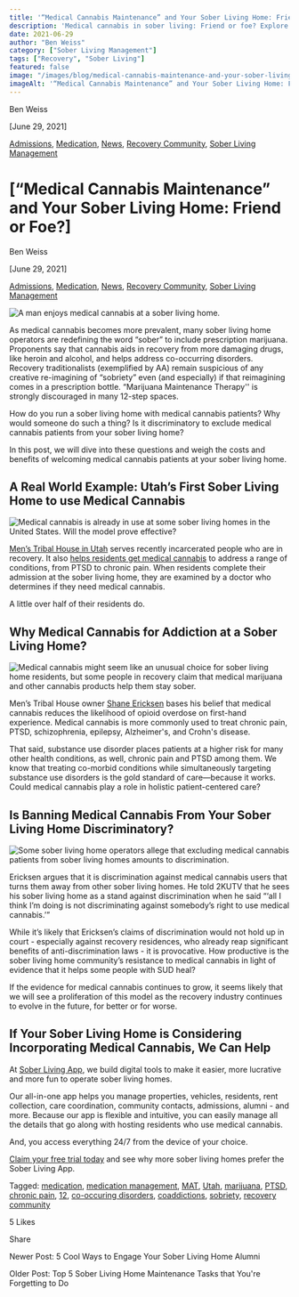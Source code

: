 ```yaml
---
title: '“Medical Cannabis Maintenance” and Your Sober Living Home: Friend or Foe?'
description: 'Medical cannabis in sober living: Friend or foe? Explore the debate, pros & cons for recovery homes, and if it aligns with true sobriety. Read more.'
date: 2021-06-29
author: "Ben Weiss"
category: ["Sober Living Management"]
tags: ["Recovery", "Sober Living"]
featured: false
image: "/images/blog/medical-cannabis-maintenance-and-your-sober-living-home-friend-or-foe/Screen_Shot_2021-06-29_at_9.25.27_AM.png"
imageAlt: '“Medical Cannabis Maintenance” and Your Sober Living Home: Friend or Foe?'
---
```


Ben Weiss

[June 29, 2021]

[Admissions](https://soberlivingapp.com/sober-living-app-blog/category/Admissions), [Medication](https://soberlivingapp.com/sober-living-app-blog/category/Medication), [News](/sober-living-app-blog/category/News), [Recovery Community](/sober-living-app-blog/category/Recovery+Community), [Sober Living Management](/sober-living-app-blog/category/Sober+Living+Management)

#  [“Medical Cannabis Maintenance” and Your Sober Living Home: Friend or Foe?]

Ben Weiss

[June 29, 2021]

[Admissions](https://soberlivingapp.com/sober-living-app-blog/category/Admissions), [Medication](https://soberlivingapp.com/sober-living-app-blog/category/Medication), [News](/sober-living-app-blog/category/News), [Recovery Community](/sober-living-app-blog/category/Recovery+Community), [Sober Living Management](/sober-living-app-blog/category/Sober+Living+Management)

![A man enjoys medical cannabis at a sober living home.](/images/blog/medical-cannabis-maintenance-and-your-sober-living-home-friend-or-foe/Screen_Shot_2021-06-29_at_9.25.10_AM.png)

As medical cannabis becomes more prevalent, many sober living home operators are redefining the word “sober” to include prescription marijuana. Proponents say that cannabis aids in recovery from more damaging drugs, like heroin and alcohol, and helps address co-occurring disorders. Recovery traditionalists (exemplified by AA) remain suspicious of any creative re-imagining of “sobriety” even (and especially) if that reimagining comes in a prescription bottle. “Marijuana Maintenance Therapy'' is strongly discouraged in many 12-step spaces.

How do you run a sober living home with medical cannabis patients? Why would someone do such a thing? Is it discriminatory to exclude medical cannabis patients from your sober living home?  

In this post, we will dive into these questions and weigh the costs and benefits of welcoming medical cannabis patients at your sober living home.

## A Real World Example: Utah’s First Sober Living Home to use Medical Cannabis  

![Medical cannabis is already in use at some sober living homes in the United States. Will the model prove effective?](/images/blog/medical-cannabis-maintenance-and-your-sober-living-home-friend-or-foe/Screen_Shot_2021-06-29_at_9.25.19_AM.png)

[Men’s Tribal House in Utah](https://menstribalhouse.org/) serves recently incarcerated people who are in recovery. It also [helps residents get medical cannabis](https://kutv.com/news/addicted-utah/sober-living-home-likely-first-in-utah-to-use-medical-cannabis-to-aid-addiction-recovery) to address a range of conditions, from PTSD to chronic pain. When residents complete their admission at the sober living home, they are examined by a doctor who determines if they need medical cannabis. 

A little over half of their residents do.

## Why Medical Cannabis for Addiction at a Sober Living Home?  

![Medical cannabis might seem like an unusual choice for sober living home residents, but some people in recovery claim that medical marijuana and other cannabis products help them stay sober.](/images/blog/medical-cannabis-maintenance-and-your-sober-living-home-friend-or-foe/Screen_Shot_2021-06-29_at_9.25.27_AM.png)

Men’s Tribal House owner [Shane Ericksen](https://menstribalhouse.org/about/) bases his belief that medical cannabis reduces the likelihood of opioid overdose on first-hand experience. Medical cannabis is more commonly used to treat chronic pain, PTSD, schizophrenia, epilepsy, Alzheimer's, and Crohn's disease. 

That said, substance use disorder places patients at a higher risk for many other health conditions, as well, chronic pain and PTSD among them. We know that treating co-morbid conditions while simultaneously targeting substance use disorders is the gold standard of care—because it works. Could medical cannabis play a role in holistic patient-centered care? 

## Is Banning Medical Cannabis From Your Sober Living Home Discriminatory?

![Some sober living home operators allege that excluding medical cannabis patients from sober living homes amounts to discrimination.](/images/blog/medical-cannabis-maintenance-and-your-sober-living-home-friend-or-foe/Screen_Shot_2021-06-29_at_9.25.35_AM.png)

Ericksen argues that it is discrimination against medical cannabis users that turns them away from other sober living homes. He told 2KUTV that he sees his sober living home as a stand against discrimination when he said “‘all I think I’m doing is not discriminating against somebody’s right to use medical cannabis.’”

While it’s likely that Ericksen’s claims of discrimination would not hold up in court - especially against recovery residences, who already reap significant benefits of anti-discrimination laws - it is provocative. How productive is the sober living home community’s resistance to medical cannabis in light of evidence that it helps some people with SUD heal? 

If the evidence for medical cannabis continues to grow, it seems likely that we will see a proliferation of this model as the recovery industry continues to evolve in the future, for better or for worse. 

## If Your Sober Living Home is Considering Incorporating Medical Cannabis, We Can Help  

At [Sober Living App](/), we build digital tools to make it easier, more lucrative and more fun to operate sober living homes. 

Our all-in-one app helps you manage properties, vehicles, residents, rent collection, care coordination, community contacts, admissions, alumni - and more. Because our app is flexible and intuitive, you can easily manage all the details that go along with hosting residents who use medical cannabis.

And, you access everything 24/7 from the device of your choice. 

[Claim your free trial today](https://behavehealth.com/get-started) and see why more sober living homes prefer the Sober Living App.

Tagged: [medication](https://soberlivingapp.com/sober-living-app-blog/tag/medication), [medication management](https://soberlivingapp.com/sober-living-app-blog/tag/medication+management), [MAT](/sober-living-app-blog/tag/MAT), [Utah](/sober-living-app-blog/tag/Utah), [marijuana](https://soberlivingapp.com/sober-living-app-blog/tag/marijuana), [PTSD](https://soberlivingapp.com/sober-living-app-blog/tag/PTSD), [chronic pain](https://soberlivingapp.com/sober-living-app-blog/tag/chronic+pain), [12](https://soberlivingapp.com/sober-living-app-blog/tag/12), [co-occuring disorders](/sober-living-app-blog/tag/co-occuring+disorders), [coaddictions](https://soberlivingapp.com/sober-living-app-blog/tag/coaddictions), [sobriety](https://soberlivingapp.com/sober-living-app-blog/tag/sobriety), [recovery community](/sober-living-app-blog/tag/recovery+community)

5 Likes

Share

Newer Post: 5 Cool Ways to Engage Your Sober Living Home Alumni

Older Post: Top 5 Sober Living Home Maintenance Tasks that You're Forgetting to Do
